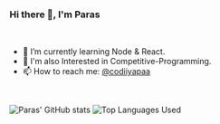 ### Hi there 👋, I'm Paras 
<br />

- 🌱 I’m currently learning Node & React.
- 🔭 I'm also Interested in Competitive-Programming.
- 📫 How to reach me: <a href="https://www.linkedin.com/in/codiiyapaa/">@codiiyapaa</a>
<br />

![Paras' GitHub stats](https://github-readme-stats.vercel.app/api?username=codiiyapaa&theme=merko&show_icons=true&count_private=true&hide=stars)
![Top Languages Used](https://github-readme-stats.vercel.app/api/top-langs/?username=codiiyapaa&layout=compact&theme=merko)

